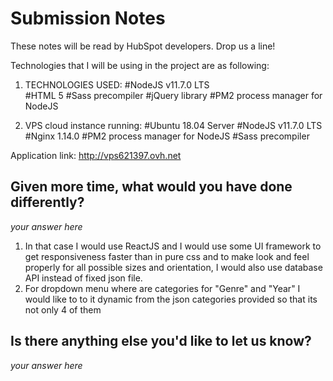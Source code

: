 # Submission Notes 

These notes will be read by HubSpot developers. Drop us a line!

Technologies that I will be using in the project are as following:

1. TECHNOLOGIES USED:
	#NodeJS v11.7.0 LTS<br>
	#HTML 5
	#Sass precompiler
	#jQuery library
	#PM2 process manager for NodeJS

2. VPS cloud instance running:
	#Ubuntu 18.04 Server
	#NodeJS v11.7.0 LTS
	#Nginx 1.14.0
	#PM2 process manager for NodeJS
	#Sass precompiler

Application link: http://vps621397.ovh.net

## Given more time, what would you have done differently?

_your answer here_
1. In that case I would use ReactJS and I would use some UI framework to get responsiveness faster than in pure css and to make look and feel properly for all possible sizes and orientation, I would also use database API instead of fixed json file.
2. For dropdown menu where are categories for "Genre" and "Year" I would like to to it dynamic from the json categories provided so that its not only 4 of them

## Is there anything else you'd like to let us know?

_your answer here_
